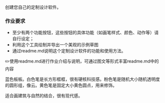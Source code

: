 创建您自己的定制设计软件。

### 作业要求

- 至少有两个功能按钮，这些按钮的具体功能（如画笔样式、颜色、动作等）请自行设定；
- 利用这个工具绘制并导出一个美观的示例草图
- 通过readme.md说明这个定制设计软件的功能和使用方法。

✏️使用readme.md进行作业介绍与说明，可通过图文等形式丰富readme.md中的内容

蓝色板板。白色笔是长方形框框，很有硬核科技感。粉色笔是随机大小随机透明度的圆形组，像云。黄色笔是固定大小黄色圆点，用来修饰。

适合画建筑与自然的结合，很有现代感。
